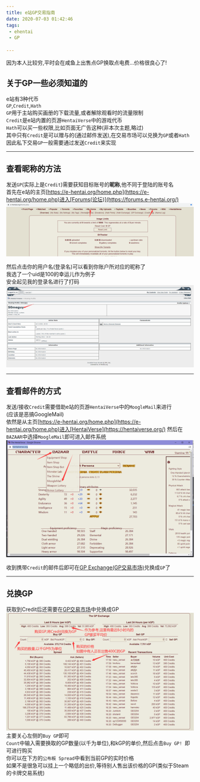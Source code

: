 ```yaml
---
title: e站GP交易指南
date: 2020-07-03 01:42:46
tags:
 - ehentai
 - GP
 
---
```

因为本人比较穷,平时会在咸鱼上出售点GP换取点电费...价格很良心了!  
<!-- more -->

## 关于GP一些必须知道的

e站有3种代币  
`GP`,`Credit`,`Hath`  
`GP`用于主站购买画册的下载流量,或者解除观看时的流量限制  
`Credit`是e站内置的页游`HentaiVerse`中的游戏代币  
`Hath`可以买一些权限,比如页面无广告这种(非本次主题,略过)  
其中只有`Credit`是可以赠与的(通过邮件发送),在交易市场可以兑换为`GP`或者`Hath`  
因此私下交易`GP`一般需要通过发送`Credit`来实现

---

## 查看昵称的方法

发送`GP`(实际上是`Credit`)需要获知目标账号的**昵称**,他不同于登陆的账号名  
首先在e站的主页[https://e-hentai.org/home.php](https://e-hentai.org/home.php)进入[Forums(论坛)](https://forums.e-hentai.org/)  
![img](e站GP交易指南/QQ截图20200703014632.png)  

然后点击你的用户名(登录名)可以看到你账户所对应的昵称了  
我选了一个uid是100的幸运儿作为例子  
安全起见我的登录名进行了打码  
![img](e站GP交易指南/QQ截图20200703015250.png)  

---

## 查看邮件的方式

发送/接收`Credit`需要借助e站的页游`HentaiVerse`中的`MoogleMail`来进行  
(应该是恶搞GoogleMail)  
依然是从主页[https://e-hentai.org/home.php](https://e-hentai.org/home.php)进入[HentaiVerse](https://hentaiverse.org/)
然后在`BAZAAR`中选择`MoogleMail`即可进入邮件系统  
![img](e站GP交易指南/QQ截图20200703015749.png)  

收到携带`Credit`的邮件后即可在[GP Exchange(GP交易市场)](https://e-hentai.org/exchange.php?t=gp)兑换成`GP`了

---

## 兑换GP

获取到Credit后还需要在[GP交易市场](https://e-hentai.org/exchange.php?t=gp)中兑换成GP
![img](e站GP交易指南/QQ截图20200703021444.png)  
主要关心左侧的`Buy GP`即可  
`Count`中输入需要换取的GP数量(以千为单位),和kGP的单价,然后点击`Buy GP! `即可进行购买  
你可以在下方的`公布板 Spread`中看到当前GP的实时价格  
如果不是很急可以挂上一个略低的出价,等待别人售出该价格的GP(类似于Steam的卡牌交易系统)  







